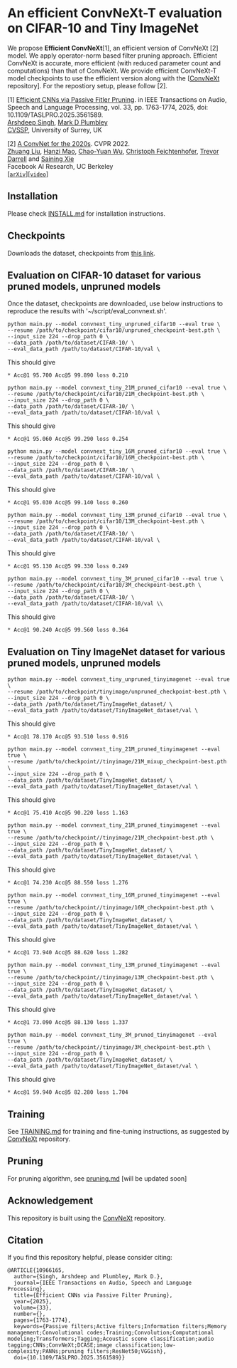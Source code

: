 # An efficient ConvNeXt-T evaluation on CIFAR-10 and Tiny ImageNet


We propose **Efficient ConvNeXt**[1], an efficient version of ConvNeXt [2] model. We apply operator-norm based filter pruning approach. Efficient ConvNeXt is accurate, more  efficient (with reduced parameter count and computations) than that of ConvNeXt. We provide efficient ConvNeXt-T model checkpoints to use the efficient version along with the 
[[ConvNeXt](https://github.com/facebookresearch/ConvNeXt/tree/main?tab=readme-ov-file) repository]. For the repostiory setup, please follow [2].


[1]  [Efficient CNNs via Passive Fitler Pruning](https://ieeexplore.ieee.org/document/10966165). in IEEE Transactions on Audio, Speech and Language Processing, vol. 33, pp. 1763-1774, 2025, doi: 10.1109/TASLPRO.2025.3561589.\
[Arshdeep Singh](https://www.surrey.ac.uk/people/arshdeep-singh), [Mark D Plumbley](https://www.surrey.ac.uk/people/mark-plumbley)\
[CVSSP](https://www.surrey.ac.uk/centre-vision-speech-signal-processing), University of Surrey, UK 


[2] [A ConvNet for the 2020s](https://arxiv.org/abs/2201.03545). CVPR 2022.\
[Zhuang Liu](https://liuzhuang13.github.io), [Hanzi Mao](https://hanzimao.me/), [Chao-Yuan Wu](https://chaoyuan.org/), [Christoph Feichtenhofer](https://feichtenhofer.github.io/), [Trevor Darrell](https://people.eecs.berkeley.edu/~trevor/) and [Saining Xie](https://sainingxie.com)\
Facebook AI Research, UC Berkeley\
[[`arXiv`](https://arxiv.org/abs/2201.03545)][[`video`](https://www.youtube.com/watch?v=QzCjXqFnWPE)]




## Installation
Please check [INSTALL.md](INSTALL.md) for installation instructions. 


## Checkpoints
Downloads the dataset, checkpoints from [this link](https://zenodo.org/records/14861717).



## Evaluation on CIFAR-10 dataset for various pruned models, unpruned models
Once the dataset, checkpoints are downloaded, use below instructions to reproduce the results with '~/script/eval_convnext.sh'.

```
python main.py --model convnext_tiny_unpruned_cifar10 --eval true \
--resume /path/to/checkpoint/cifar10/unpruned_checkpoint-best.pth \
--input_size 224 --drop_path 0 \
--data_path /path/to/dataset/CIFAR-10/ \
--eval_data_path /path/to/dataset/CIFAR-10/val \
```
This should give 
```
* Acc@1 95.700 Acc@5 99.890 loss 0.210
```


```
python main.py --model convnext_tiny_21M_pruned_cifar10 --eval true \
--resume /path/to/checkpoint/cifar10/21M_checkpoint-best.pth \
--input_size 224 --drop_path 0 \
--data_path /path/to/dataset/CIFAR-10/ \
--eval_data_path /path/to/dataset/CIFAR-10/val \
```
This should give 
```
* Acc@1 95.060 Acc@5 99.290 loss 0.254
```

```
python main.py --model convnext_tiny_16M_pruned_cifar10 --eval true \
--resume /path/to/checkpoint/cifar10/16M_checkpoint-best.pth \
--input_size 224 --drop_path 0 \
--data_path /path/to/dataset/CIFAR-10/ \
--eval_data_path /path/to/dataset/CIFAR-10/val \
```
This should give 
```
* Acc@1 95.030 Acc@5 99.140 loss 0.260
```

```
python main.py --model convnext_tiny_13M_pruned_cifar10 --eval true \
--resume /path/to/checkpoint/cifar10/13M_checkpoint-best.pth \
--input_size 224 --drop_path 0 \
--data_path /path/to/dataset/CIFAR-10/ \
--eval_data_path /path/to/dataset/CIFAR-10/val \
```
This should give 
```
* Acc@1 95.130 Acc@5 99.330 loss 0.249
```

```
python main.py --model convnext_tiny_3M_pruned_cifar10 --eval true \
--resume /path/to/checkpoint/cifar10/3M_checkpoint-best.pth \
--input_size 224 --drop_path 0 \
--data_path /path/to/dataset/CIFAR-10/ \
--eval_data_path /path/to/dataset/CIFAR-10/val \\
```
This should give 
```
* Acc@1 90.240 Acc@5 99.560 loss 0.364
```


## Evaluation on Tiny ImageNet dataset for various pruned models, unpruned models
```
python main.py --model convnext_tiny_unpruned_tinyimagenet --eval true \
--resume /path/to/checkpoint/tinyimage/unpruned_checkpoint-best.pth \
--input_size 224 --drop_path 0 \
--data_path /path/to/dataset/TinyImageNet_dataset/ \
--eval_data_path /path/to/dataset/TinyImageNet_dataset/val \
```

This should give 
```
* Acc@1 78.170 Acc@5 93.510 loss 0.916
```

```
python main.py --model convnext_tiny_21M_pruned_tinyimagenet --eval true \
--resume /path/to/checkpoint//tinyimage/21M_mixup_checkpoint-best.pth \
--input_size 224 --drop_path 0 \
--data_path /path/to/dataset/TinyImageNet_dataset/ \
--eval_data_path /path/to/dataset/TinyImageNet_dataset/val \
```

This should give 
```
* Acc@1 75.410 Acc@5 90.220 loss 1.163
```

```
python main.py --model convnext_tiny_21M_pruned_tinyimagenet --eval true \
--resume /path/to/checkpoint//tinyimage/21M_checkpoint-best.pth \
--input_size 224 --drop_path 0 \
--data_path /path/to/dataset/TinyImageNet_dataset/ \
--eval_data_path /path/to/dataset/TinyImageNet_dataset/val \
```

This should give 
```
* Acc@1 74.230 Acc@5 88.550 loss 1.276
```

```
python main.py --model convnext_tiny_16M_pruned_tinyimagenet --eval true \
--resume /path/to/checkpoint//tinyimage/16M_checkpoint-best.pth \
--input_size 224 --drop_path 0 \
--data_path /path/to/dataset/TinyImageNet_dataset/ \
--eval_data_path /path/to/dataset/TinyImageNet_dataset/val \
```

This should give 
```
* Acc@1 73.940 Acc@5 88.620 loss 1.282
```



```
python main.py --model convnext_tiny_13M_pruned_tinyimagenet --eval true \
--resume /path/to/checkpoint//tinyimage/13M_checkpoint-best.pth \
--input_size 224 --drop_path 0 \
--data_path /path/to/dataset/TinyImageNet_dataset/ \
--eval_data_path /path/to/dataset/TinyImageNet_dataset/val \
```

This should give 
```
* Acc@1 73.090 Acc@5 88.130 loss 1.337
```

```
python main.py --model convnext_tiny_3M_pruned_tinyimagenet --eval true \
--resume /path/to/checkpoint//tinyimage/3M_checkpoint-best.pth \
--input_size 224 --drop_path 0 \
--data_path /path/to/dataset/TinyImageNet_dataset/ \
--eval_data_path /path/to/dataset/TinyImageNet_dataset/val \
```

This should give 
```
* Acc@1 59.940 Acc@5 82.280 loss 1.704
```




## Training
See [TRAINING.md](TRAINING.md) for training and fine-tuning instructions, as suggested by [ConvNeXt](https://github.com/facebookresearch/ConvNeXt/tree/main?tab=readme-ov-file) repository.

## Pruning
For pruning algorithm, see [pruning.md](pruning.md) [will be updated soon]



## Acknowledgement
This repository is built using the [ConvNeXt](https://github.com/facebookresearch/ConvNeXt/tree/main?tab=readme-ov-file) repository. 

## Citation
If you find this repository helpful, please consider citing:
```
@ARTICLE{10966165,
  author={Singh, Arshdeep and Plumbley, Mark D.},
  journal={IEEE Transactions on Audio, Speech and Language Processing}, 
  title={Efficient CNNs via Passive Filter Pruning}, 
  year={2025},
  volume={33},
  number={},
  pages={1763-1774},
  keywords={Passive filters;Active filters;Information filters;Memory management;Convolutional codes;Training;Convolution;Computational modeling;Transformers;Tagging;Acoustic scene classification;audio tagging;CNNs;ConvNeXt;DCASE;image classification;low-complexity;PANNs;pruning filters;ResNet50;VGGish},
  doi={10.1109/TASLPRO.2025.3561589}}
```

